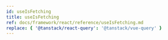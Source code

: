 ```yaml
---
id: useIsFetching
title: useIsFetching
ref: docs/framework/react/reference/useIsFetching.md
replace: { '@tanstack/react-query': '@tanstack/vue-query' }
---
```

